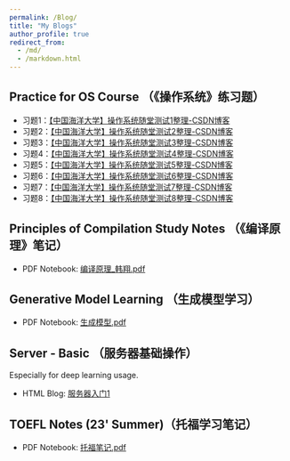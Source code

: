 ```yaml
---
permalink: /Blog/
title: "My Blogs"
author_profile: true
redirect_from: 
  - /md/
  - /markdown.html
---
```


## Practice for OS Course （《操作系统》练习题）

+ 习题1：[【中国海洋大学】操作系统随堂测试1整理-CSDN博客](https://blog.csdn.net/Peter1146717850/article/details/133696509)
+ 习题2：[【中国海洋大学】操作系统随堂测试2整理-CSDN博客](https://blog.csdn.net/Peter1146717850/article/details/134539192)
+ 习题3：[【中国海洋大学】操作系统随堂测试3整理-CSDN博客](https://blog.csdn.net/Peter1146717850/article/details/134215149)
+ 习题4：[【中国海洋大学】操作系统随堂测试4整理-CSDN博客](https://blog.csdn.net/Peter1146717850/article/details/134489834)
+ 习题5：[【中国海洋大学】操作系统随堂测试5整理-CSDN博客](https://blog.csdn.net/Peter1146717850/article/details/134616439)
+ 习题6：[【中国海洋大学】操作系统随堂测试6整理-CSDN博客](https://blog.csdn.net/Peter1146717850/article/details/134904857)
+ 习题7：[【中国海洋大学】操作系统随堂测试7整理-CSDN博客](https://blog.csdn.net/Peter1146717850/article/details/134908931)
+ 习题8：[【中国海洋大学】操作系统随堂测试8整理-CSDN博客](https://blog.csdn.net/Peter1146717850/article/details/135025943)

## Principles of Compilation Study Notes （《编译原理》笔记）

+ PDF Notebook: [编译原理_韩翔.pdf](../assets/bianyiyuanli.pdf)

## Generative Model Learning （生成模型学习）

+ PDF Notebook: [生成模型.pdf](../assets/Generative_Model.pdf)

## Server - Basic （服务器基础操作）

Especially for deep learning usage.

+ HTML Blog: [服务器入门1](../assets/server1.html)

## TOEFL Notes (23' Summer)（托福学习笔记）

+ PDF Notebook: [托福笔记.pdf](../assets/23'TOEFL.pdf)